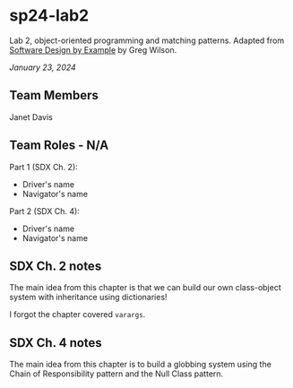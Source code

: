 # sp24-lab2
Lab 2, object-oriented programming and matching patterns. Adapted from [Software Design by Example](https://third-bit.com/sdxpy/) by Greg Wilson.

_January 23, 2024_

## Team Members
Janet Davis 

## Team Roles - N/A
Part 1 (SDX Ch. 2):
* Driver's name
* Navigator's name

Part 2 (SDX Ch. 4):
* Driver's name
* Navigator's name

## SDX Ch. 2 notes
The main idea from this chapter is that we can build our own class-object system with inheritance using dictionaries!

I forgot the chapter covered `varargs`.

## SDX Ch. 4 notes
The main idea from this chapter is to build a globbing system using the Chain of Responsibility pattern and the Null Class pattern.
